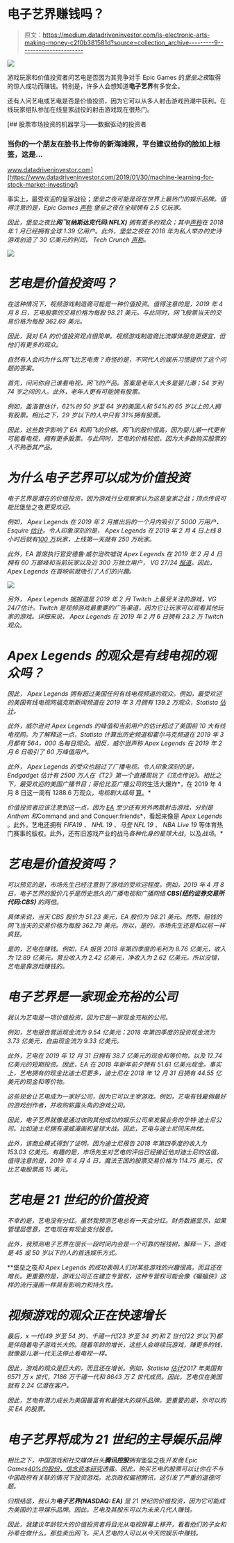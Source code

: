 # 电子艺界赚钱吗？

> 原文：<https://medium.datadriveninvestor.com/is-electronic-arts-making-money-c2f0b381581d?source=collection_archive---------9----------------------->

[![](img/29cd87d136ee96fbf50fc79f3f44d6c4.png)](http://www.track.datadriveninvestor.com/1B9E)

游戏玩家和价值投资者问艺电是否因为其竞争对手 Epic Games 的*堡垒之夜*取得的惊人成功而赚钱。特别是，许多人会想知道**电子艺界**有多安全。

还有人问艺电或艺电是否是价值投资，因为它可以从多人射击游戏热潮中获利。在线玩家组队参加在线皇家战役的射击游戏现在很热门。

[](https://www.datadriveninvestor.com/2019/01/30/machine-learning-for-stock-market-investing/) [## 股票市场投资的机器学习——数据驱动的投资者

### 当你的一个朋友在脸书上传你的新海滩照，平台建议给你的脸加上标签，这是…

www.datadriveninvestor.com](https://www.datadriveninvestor.com/2019/01/30/machine-learning-for-stock-market-investing/) 

事实上，最受欢迎的皇家战役；*堡垒之夜可能是现在世界上最热门的娱乐品牌。值得注意的是，Epic Games [声称](https://www.esquire.com/lifestyle/a26897209/fortnite-250-million-players-apex-legends-competition/) *堡垒之夜*在全球拥有 2.5 亿玩家。*

*因此，*堡垒之夜*比**网飞(纳斯达克代码:NFLX)** 拥有更多的观众；其中[声称](https://www.hollywoodreporter.com/news/netflix-grows-subscriber-base-139-million-worldwide-1176934)在 2018 年 1 月已经拥有全球 1.39 亿用户。此外，*堡垒之夜*在 2018 年为私人举办的史诗游戏创造了 30 亿美元的利润， *Tech Crunch* [声称](https://techcrunch.com/2018/12/27/epic-fortnite-3-billion-profit/)。*

*![](img/30089caa3ef50b066c5609bb2969870e.png)*

# ***艺电是价值投资吗？***

*在这种情况下，视频游戏制造商可能是一种价值投资。值得注意的是，2019 年 4 月 8 日，艺电股票的交易价格为每股 98.21 美元。与此同时，网飞股票当天的交易价格为每股 362.69 美元。*

*因此，我对 EA 的价值投资观点很简单。视频游戏制造商比流媒体服务更便宜，但他们有更多的观众。*

*自然有人会问为什么网飞比艺电贵？奇怪的是，不同代人的娱乐习惯提供了这个问题的答案。*

*首先，问问你自己谁看电视，网飞的产品。答案是老年人大多是婴儿潮；54 岁到 74 岁之间的人。此外，老年人更有可能拥有股票。*

*例如，盖洛普估计，62%的 50 岁至 64 岁的美国人和 54%的 65 岁以上的人拥有股票。相比之下，29 岁以下的人中只有 31%拥有股票。*

*因此，这些数字影响了 EA 和网飞的价格。网飞的股价很高，因为婴儿潮一代更有可能看电视，拥有更多股票。与此同时，艺电的价格较低，因为大多数购买股票的人不熟悉其产品。*

# ***为什么电子艺界可以成为价值投资***

*电子艺界是潜在的价值投资，因为游戏行业观察家认为这是皇家之战；*顶点传说*可能比*堡垒之夜*更受欢迎。*

*例如， *Apex Legends* 在 2019 年 2 月推出后的一个月内吸引了 5000 万用户，Esquire [估计](https://www.esquire.com/lifestyle/a26897209/fortnite-250-million-players-apex-legends-competition/)。令人印象深刻的是， *Apex Legends* 在 2019 年 2 月 4 日上线 8 小时后就有[100 万](https://www.vg247.com/2019/02/05/apex-legends-over-one-million-players/)玩家，上线第一天就有 250 万玩家。*

*此外，EA 首席执行官安德鲁·威尔逊吹嘘说 *Apex Legends* 在 2019 年 2 月 4 日拥有 60 万巅峰和当前玩家以及近 300 万独立用户， *VG 27/24* [报道](https://www.vg247.com/2019/02/06/apex-legends-two-and-a-half-million-players/)。因此， *Apex Legends* 在首映前就吸引了人们的兴趣。*

*![](img/f23301ed0edcf262214131ddcf9337bc.png)*

*另外， *Apex Legends* 据报道是 2019 年 2 月 Twitch 上最受关注的游戏，*VG 24/7*估计。Twitch 是视频游戏最重要的广告渠道，因为它让玩家可以观看其他玩家的游戏。详细来说， *Apex Legends* 在 2019 年 2 月 6 日拥有 23.2 万 Twitch 观众。*

# *Apex Legends 的观众是有线电视的观众吗？*

*因此， *Apex Legends* 拥有超过美国任何有线电视频道的观众。例如，最受欢迎的美国有线电视网福克斯新闻频道在 2019 年 3 月拥有 139.2 万观众，Statista [估计](https://www.statista.com/statistics/347040/cable-networks-viewers-usa/)。*

*此外，威尔逊对 Apex Legends 的峰值和当前用户的估计超过了美国前 10 大有线电视网。为了解释这一点，Statista 计算出历史频道和霍尔马克频道在 2019 年 3 月都有 564，000 名每日观众。相反，威尔逊声称 *Apex Legends* 在 2019 年 2 月 6 日吸引了 60 万峰值用户。*

*此外， *Apex Legends* 的受众也超过了广播电视。令人印象深刻的是，Endgadget 估计有 2500 万人在《T2》第一个直播周玩了《顶点传说》。相比之下，最受欢迎的美国广播节目；哥伦比亚广播公司的*生活大爆炸*，在 2019 年 4 月 8 日这一周有 1288.6 万观众，*电视剧大结局* [算](https://tvseriesfinale.com/tv-show/cbs-2018-19-season-ratings/)。*

*价值投资者应该注意到这一点，因为 [EA](https://www.ea.com/games) 至少还有另外两款射击游戏，分别是 *Anthem* 和*Command and and Conquer:friends*，看起来像是 *Apex Legends* 。此外，艺电还拥有 *FIFA19* 、 *NHL 19* 、*马登 NFL 19* 、 *NBA Live 19* 等体育热门赛事的版权。此外，还有旧游戏产业的战马*各种化身的星球大战*，以及*战场*。*

# ***艺电是价值投资吗？***

*可以预见的是，市场先生已经注意到了游戏的受欢迎程度。例如，2019 年 4 月 8 日，电子艺界的股价几乎是历史悠久的广播电视和广播网络 **CBS(纽约证券交易所代码:CBS)** 的两倍。*

*具体来说，当天 CBS 股价为 51.23 美元，EA 股价为 98.21 美元。然而，赔钱的网飞当天的交易价格为每股 362.79 美元。所以，是的，市场先生还是和以前一样疯狂。*

*是的，艺电在赚钱。例如，EA 报告 2018 年第四季度的毛利为 8.76 亿美元，收入为 12.89 亿美元，营业收入为 2.42 亿美元，净收入为 2.62 亿美元。所以没错，艺电是靠游戏赚钱的。*

# *电子艺界是一家现金充裕的公司*

*我认为艺电是一项价值投资，因为它是一家现金充裕的公司。*

*例如，艺电报告营运现金流为 9.54 亿美元；2018 年第四季度的投资现金流为 3.73 亿美元，自由现金流为 9.33 亿美元。*

*此外，艺电在 2019 年 12 月 31 日拥有 38.7 亿美元的现金和等价物，以及 12.74 亿美元的短期投资。因此，EA 在 2018 年新年前夕拥有 51.61 亿美元现金。事实上，艺电拥有的现金比迪士尼更多，迪士尼在 2018 年 12 月 31 日拥有 44.55 亿美元的现金和等价物。*

*这些现金让艺电成为一家好公司，因为它可以主宰游戏。例如，艺电有钱雇佣最好的游戏创作者，并收购崭露头角的游戏公司。*

*因此，电子艺界就像是通过收购其他成功的娱乐公司来发展业务的华特·迪士尼公司。比如迪士尼拥有漫威漫画和星球大战。因此，艺电与迪士尼同床共枕。*

*此外，该商业模式得到了证明，因为迪士尼报告 2018 年第四季度的收入为 153.03 亿美元。有趣的是，市场先生对艺电的评估已经接近他对迪士尼的估值。值得注意的是，2019 年 4 月 4 日，魔法王国的股票交易价格为 114.75 美元，仅比艺电股票高 15 美元。*

# ***艺电是 21 世纪的价值投资***

*不幸的是，艺电没有分红。虽然我预测艺电总有一天会分红。财务数据显示，如果管理层愿意，艺电现在有现金支付股息。*

*此外，我预测电子艺界在很长一段时间内会是一个可靠的摇钱树。解释一下，游戏是 45 或 50 岁以下的人的首选娱乐方式。*

**堡垒之夜*和 *Apex Legends 的*成功表明人们对某些游戏的兴趣很高，而且还在增长。更重要的是，游戏公司正在建立专营权，这种专营权可能会像《蝙蝠侠》这样的流行漫画一样具有影响力和持久性。*

# *视频游戏的观众正在快速增长*

*最后，x 一代(49 岁至 54 岁)、千禧一代(23 岁至 34 岁)和 Z 世代(22 岁以下)都是伴随着电子游戏长大的。随着年龄的增长，这些人会继续玩游戏，赚更多的钱，就像婴儿潮一代无法停止看电视一样。*

*因此，游戏的观众是巨大的，而且还在增长。例如，Statista [估计](https://www.statista.com/statistics/797321/us-population-by-generation/)2017 年美国有 6571 万 x 世代，7186 万千禧一代和 8643 万 Z 世代成员。因此，艺电仅在美国就有 2.24 亿潜在客户。*

*因此，艺电有潜力成长为美国最富有和最强大的娱乐品牌。更重要的是，你可以购买 EA 的股票。*

# ***电子艺界将成为 21 世纪的主导娱乐品牌***

*相比之下，中国游戏和社交媒体巨头**腾讯控股**拥有*堡垒之夜*开发商 Epic Games[40%的股份，信念资本研究](https://seekingalpha.com/article/4200438-fortnite-tencents-value-creation-work)透露。因此，购买艺电的股票可以让你在不与中国政府有关联的情况下投资游戏。北京政权偏袒腾讯，这引发了严重的道德问题。*

*归根结底，我认为**电子艺界(NASDAQ: EA)** 是 21 世纪的价值投资，因为它可能成为美国的主导娱乐品牌。因此，艺电及其股东可以为未来几代人赚钱。*

*因此，我建议年龄较大的价值投资者将目光从电视屏幕上移开，看看他们的子女和孙辈在做什么。那些卖出网飞，买入艺电的人可以从今天的娱乐中赚钱。*